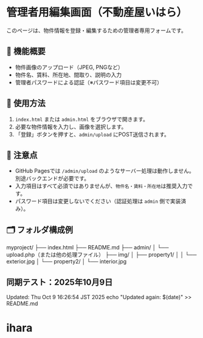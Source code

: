 # 管理者用編集画面（不動産屋いはら）

このページは、物件情報を登録・編集するための管理者専用フォームです。

## 🔧 機能概要

- 物件画像のアップロード（JPEG, PNGなど）
- 物件名、賃料、所在地、間取り、説明の入力
- 管理者パスワードによる認証（※パスワード項目は変更不可）

## 📂 使用方法

1. `index.html` または `admin.html` をブラウザで開きます。
2. 必要な物件情報を入力し、画像を選択します。
3. 「登録」ボタンを押すと、`admin/upload` にPOST送信されます。

## 📌 注意点

- GitHub Pagesでは `/admin/upload` のようなサーバー処理は動作しません。別途バックエンドが必要です。
- 入力項目はすべて必須ではありませんが、`物件名・賃料・所在地`は推奨入力です。
- パスワード項目は変更しないでください（認証処理は `admin` 側で実装済み）。

## 🗂️ フォルダ構成例

myproject/ ├── index.html ├── README.md ├── admin/ │ └── upload.php（または他の処理ファイル） ├── img/ │ ├── property1/ │ │ └── exterior.jpg │ └── property2/ │ └── interior.jpg

## 同期テスト：2025年10月9日

Updated: Thu Oct  9 16:26:54 JST 2025
echo "Updated again: $(date)" >> README.md   
# ihara

